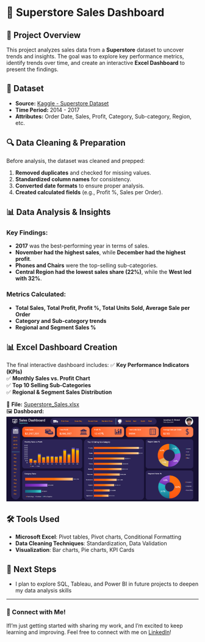 # 🏪 Superstore Sales Dashboard

## 📌 Project Overview
This project analyzes sales data from a **Superstore** dataset to uncover trends and insights. The goal was to explore key performance metrics, identify trends over time, and create an interactive **Excel Dashboard** to present the findings.

## 📂 Dataset
- **Source:** [Kaggle - Superstore Dataset](https://www.kaggle.com/datasets/vivek468/superstore-dataset-final)  
- **Time Period:** 2014 - 2017  
- **Attributes:** Order Date, Sales, Profit, Category, Sub-category, Region, etc.

## 🔍 Data Cleaning & Preparation
Before analysis, the dataset was cleaned and prepped:
1. **Removed duplicates** and checked for missing values.
2. **Standardized column names** for consistency.
3. **Converted date formats** to ensure proper analysis.
4. **Created calculated fields** (e.g., Profit %, Sales per Order).

## 📊 Data Analysis & Insights
### Key Findings:
- **2017** was the best-performing year in terms of sales.
- **November had the highest sales**, while **December had the highest profit**.
- **Phones and Chairs** were the top-selling sub-categories.
- **Central Region had the lowest sales share (22%)**, while the **West led with 32%**.

### Metrics Calculated:
- **Total Sales, Total Profit, Profit %, Total Units Sold, Average Sale per Order**
- **Category and Sub-category trends**
- **Regional and Segment Sales %**

## 📊 Excel Dashboard Creation
The final interactive dashboard includes:
✅ **Key Performance Indicators (KPIs)**  
✅ **Monthly Sales vs. Profit Chart**  
✅ **Top 10 Selling Sub-Categories**  
✅ **Regional & Segment Sales Distribution**  

📂 **File:** [Superstore_Sales.xlsx](Superstore_Sales.xlsx)  
🖼️ **Dashboard:** ![Superstore Sales Dashboard](Superstore_Sales_Dashboard.png)  

## 🛠 Tools Used
- **Microsoft Excel**: Pivot tables, Pivot charts, Conditional Formatting
- **Data Cleaning Techniques**: Standardization, Data Validation
- **Visualization**: Bar charts, Pie charts, KPI Cards

## 🚀 Next Steps
- I plan to explore SQL, Tableau, and Power BI in future projects to deepen my data analysis skills

---
### 📢 Connect with Me!
IfI’m just getting started with sharing my work, and I’m excited to keep learning and improving. Feel free to connect with me on [LinkedIn](https://www.linkedin.com/in/jonathan-b-a32206115/)!


